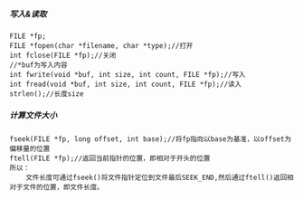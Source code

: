 
##### 写入&读取
	FILE *fp;
	FILE *fopen(char *filename, char *type);//打开
	int fclose(FILE *fp);//关闭
	//*buf为写入内容
	int fwrite(void *buf, int size, int count, FILE *fp);//写入
	int fread(void *buf, int size, int count, FILE *fp);//读入
	strlen();//长度size

##### 计算文件大小
	fseek(FILE *fp, long offset, int base);//将fp指向以base为基准，以offset为偏移量的位置
	ftell(FILE *fp);//返回当前指针的位置，即相对于开头的位置
	所以：
		文件长度可通过fseek()将文件指针定位到文件最后SEEK_END,然后通过ftell()返回相对于文件的位置，即文件长度。